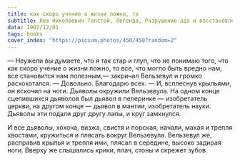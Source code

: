 ```yaml
---
title: как скоро учение о жизни ложно, то 
subtitle: Лев Николаевич Толстой, Легенда, Разрушение ада и восстановление его
data: 1902/12/01
tags: books
cover_index: "https://picsum.photos/450/450?random=2"
---
```


— Неужели вы думаете, что я так стар и глуп, что не понимаю того, что как скоро учение о жизни ложно, то все, что могло быть вредно нам, все становится нам полезным,— закричал Вельзевул и громко расхохотался. — Довольно. Благодарю всех. — И, всплеснув крыльями, он вскочил на ноги. Дьяволы окружили Вельзевула. На одном конце сцепившихся дьяволов был дьявол в пелеринке — изобретатель церкви, на другом конце — дьявол в мантии, изобретатель науки. Дьяволы эти подали друг другу лапы, и круг замкнулся.

И все дьяволы, хохоча, визжа, свистя и порская, начали, махая и трепля хвостами, кружиться и плясать вокруг Вельзевула. Вельзевул же, расправив крылья и трепля ими, плясал в середине, высоко задирая ноги. Вверху же слышались крики, плач, стоны и скрежет зубов.

